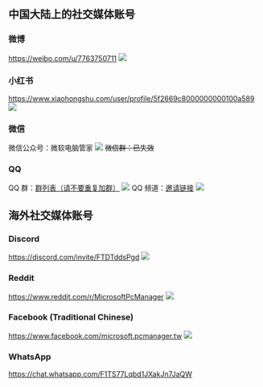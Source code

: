 ## 中国大陆上的社交媒体账号

### 微博
https://weibo.com/u/7763750711
![](../assets/appendix/social-account/weibo.png)

### 小红书
https://www.xiaohongshu.com/user/profile/5f2669c8000000000100a589
![](../assets/appendix/social-account/xiaohongshu.png)

### 微信
微信公众号：微软电脑管家
![](../assets/appendix/social-account/wechat.png)
~~微信群：已失效~~

### QQ
QQ 群：[群列表（请不要重复加群）](https://forms.office.com/pages/responsepage.aspx?id=v4j5cvGGr0GRqy180BHbR7Jc7yMooGtIh8-T51_PVotUNkZSWVJSQVo4SFZVUUtDSDVHRjA4MTFMWi4u)
![](../assets/appendix/social-account/QQ-group.png)
QQ 频道：[邀请链接](https://qun.qq.com/qqweb/qunpro/share?_wv=3&_wwv=128&appChannel=share&inviteCode=2bVm80&from=246610&biz=ka#/pc)
![](../assets/appendix/social-account/QQ-channel.png)

## 海外社交媒体账号

### Discord
https://discord.com/invite/FTDTddsPgd
![](../assets/appendix/social-account/discord.png)

### Reddit
https://www.reddit.com/r/MicrosoftPcManager
![](../assets/appendix/social-account/reddit.png)

### Facebook (Traditional Chinese)
https://www.facebook.com/microsoft.pcmanager.tw
![](../assets/appendix/social-account/facebook.png)

### WhatsApp
https://chat.whatsapp.com/F1TS77Lqbd1JXakJn7JaQW